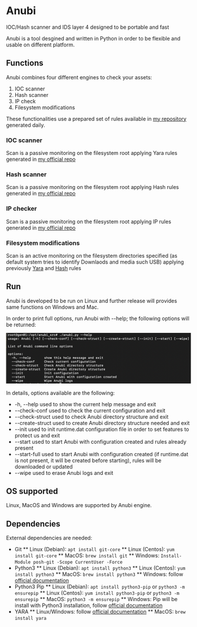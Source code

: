 # Anubi
IOC/Hash scanner and IDS layer 4 designed to be portable and fast

Anubi is a tool desgined and written in Python in order to be flexible and usable on different platform.

## Functions
Anubi combines four different engines to check your assets:
1. IOC scanner
2. Hash scanner
3. IP check
4. Filesystem modifications

These functionalities use a prepared set of rules available in [my repository](https://github.com/kavat/anubi-signatures) generated daily.

### IOC scanner
Scan is a passive monitoring on the filesystem root applying Yara rules generated in [my official repo](https://github.com/kavat/anubi-signatures/tree/main/yara)

### Hash scanner
Scan is a passive monitoring on the filesystem root applying Hash rules generated in [my official repo](https://github.com/kavat/anubi-signatures/tree/main/hash)

### IP checker
Scan is a passive monitoring on the filesystem root applying IP rules generated in [my official repo](https://github.com/kavat/anubi-signatures/tree/main/ip)

### Filesystem modifications
Scan is an active monitoring on the filesystem directories specified (as default system tries to identify Downlaods and media such USB) applying previously [Yara](https://github.com/kavat/anubi-signatures/tree/main/yara) and [Hash](https://github.com/kavat/anubi-signatures/tree/main/hash) rules

## Run
Anubi is developed to be run on Linux and further release will provides same functions on Windows and Mac.

In order to print full options, run Anubi with --help; the following options will be returned:

![Anubu help](images/anubi_help.png)

In details, options available are the following:
*  -h, --help       used to show the current help message and exit
*  --check-conf     used to check the current configuration and exit
*  --check-struct   used to check Anubi directory structure and exit
*  --create-struct  used to create Anubi directory structure needed and exit
*  --init           used to init runtime.dat configuration file in order to set features to protect us and exit
*  --start          used to start Anubi with configuration created and rules already present
*  --start-full     used to start Anubi with configuration created (if runtime.dat is not present, it will be created before starting), rules will be downloaded or updated
*  --wipe           used to erase Anubi logs and exit

## OS supported
Linux, MacOS and Windows are supported by Anubi engine.

## Dependencies
External dependencies are needed:
* Git
** Linux (Debian): `apt install git-core`
** Linux (Centos): `yum install git-core`
** MacOS: `brew install git`
** Windows: `Install-Module posh-git -Scope CurrentUser -Force`
* Python3
** Linux (Debian): `apt install python3`
** Linux (Centos): `yum install python3`
** MacOS: `brew install python3`
** Windows: follow [official documentation](https://www.python.org/downloads/windows/)
* Python3 Pip
** Linux (Debian): `apt install python3-pip` or `python3 -m ensurepip`
** Linux (Centos): `yum install python3-pip` or `python3 -m ensurepip`
** MacOS: `python3 -m ensurepip`
** Windows: Pip will be install with Python3 installation, follow [official documentation](https://www.python.org/downloads/windows/)
* YARA
** Linux/Windows: follow [official documentation](https://yara.readthedocs.io/en/stable/gettingstarted.html) 
** MacOS: `brew install yara`
